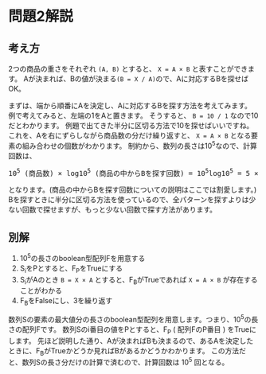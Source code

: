# 問題2解説

## 考え方
2つの商品の重さをそれぞれ `(A, B)` とすると、 `X = A × B` と表すことができます。
Aが決まれば、Bの値が決まる`(B = X / A)`ので、Aに対応するBを探せばOK。

まずは、端から順番にAを決定し、Aに対応するBを探す方法を考えてみます。
例で考えてみると、左端の1をAと置きます。
そうすると、 `B = 10 / 1` なので10だとわかります。
例題で出てきた半分に区切る方法で10を探せばいいですね。
これを、Aを右にずらしながら商品数の分だけ繰り返すと、 `X = A × B` となる要素の組み合わせの個数がわかります。
制約から、数列の長さは10<sup>5</sup>なので、計算回数は、

<pre>
10<sup>5</sup> (商品数) × log10<sup>5</sup> (商品の中からBを探す回数) = 10<sup>5</sup>log10<sup>5</sup> = 5 × 10<sup>5</sup> log10 回になります。
</pre>

となります。(商品の中からBを探す回数についての説明はここでは割愛します。)
Bを探すときに半分に区切る方法を使っているので、全パターンを探すよりは少ない回数で探せますが、もっと少ない回数で探す方法があります。

## 別解

1. 10<sup>5</sup>の長さのboolean型配列Fを用意する
1. S<sub>i</sub>をPとすると、F<sub>P</sub>をTrueにする
1. S<sub>i</sub>がAのとき `B = X × A` とすると、F<sub>B</sub>がTrueであれば `X = A × B` が存在することがわかる
1. F<sub>B</sub>をFalseにし、3を繰り返す

数列Sの要素の最大値分の長さのboolean型配列を用意します。つまり、10<sup>5</sup>の長さの配列Fです。
数列Sのi番目の値をPとすると、F<sub>P</sub> ( 配列FのP番目 ) をTrueにします。
先ほど説明した通り、Aが決まればBも決まるので、あるAを決定したときに、F<sub>B</sub>がTrueかどうか見ればBがあるかどうかわかります。
この方法だと、数列Sの長さ分だけの計算で済むので、計算回数は 10<sup>5</sup> 回となる。